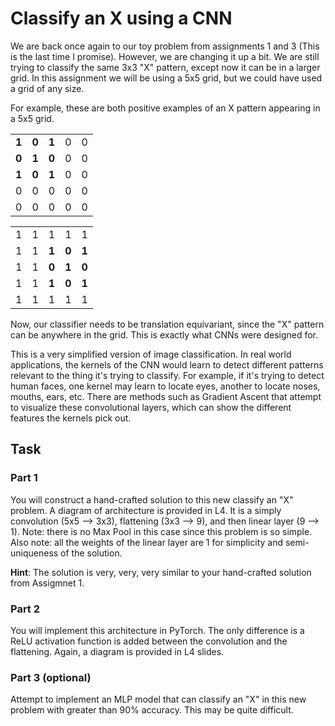# Classify an X using a CNN
We are back once again to our toy problem from assignments 1 and 3 (This is the last time I promise). However, we are changing it up a bit. We are still trying to classify the same 3x3 "X" pattern, except now it can be in a larger grid. In this assignment we will be using a 5x5 grid, but we could have used a grid of any size.

For example, these are both positive examples of an X pattern appearing in a 5x5 grid.

<table> 
  <tr>
    <td><strong>1</strong></td> <td><strong>0</strong></td> <td><strong>1</strong></td> <td>0</td> <td>0</td>
  </tr>
  <tr>
    <td><strong>0</strong></td> <td><strong>1</strong></td> <td><strong>0</strong></td> <td>0</td> <td>0</td>
  </tr>
  <tr>
    <td><strong>1</strong></td> <td><strong>0</strong></td> <td><strong>1</strong></td> <td>0</td> <td>0</td>
  </tr>
  <tr>
    <td>0</td> <td>0</td> <td>0</td> <td>0</td> <td>0</td>
  </tr>
  <tr>
    <td>0</td> <td>0</td> <td>0</td> <td>0</td> <td>0</td>
  </tr>
</table>

<table> 
  <tr>
    <td>1</td> <td>1</td> <td>1</td> <td>1</td> <td>1</td>
  </tr>
  <tr>
    <td>1</td> <td>1</td> <td><strong>1</strong></td> <td><strong>0</strong></td> <td><strong>1</strong></td> 
  </tr>
  <tr>
    <td>1</td> <td>1</td> <td><strong>0</strong></td> <td><strong>1</strong></td> <td><strong>0</strong></td>
  </tr>
  <tr>
    <td>1</td> <td>1</td> <td><strong>1</strong></td> <td><strong>0</strong></td> <td><strong>1</strong></td> 
  </tr>
  <tr>
    <td>1</td> <td>1</td> <td>1</td> <td>1</td> <td>1</td>
  </tr>
</table>

Now, our classifier needs to be translation equivariant, since the "X" pattern can be anywhere in the grid. This is exactly what CNNs were designed for.

This is a very simplified version of image classification. In real world applications, the kernels of the CNN would learn to detect different patterns relevant to the thing it's trying to classify. For example, if it's trying to detect human faces, one kernel may learn to locate eyes, another to locate noses, mouths, ears, etc. There are methods such as Gradient Ascent that attempt to visualize these convolutional layers, which can show the different features the kernels pick out.

## Task

### Part 1
You will construct a hand-crafted solution to this new classify an "X" problem. A diagram of architecture is provided in L4. It is a simply convolution (5x5 --> 3x3), flattening (3x3 --> 9), and then linear layer (9 --> 1). Note: there is no Max Pool in this case since this problem is so simple. Also note: all the weights of the linear layer are 1 for simplicity and semi-uniqueness of the solution.

**Hint**: The solution is very, very, very similar to your hand-crafted solution from Assigmnet 1.

### Part 2
You will implement this architecture in PyTorch. The only difference is a ReLU activation function is added between the convolution and the flattening. Again, a diagram is provided in L4 slides.

### Part 3 (optional)
Attempt to implement an MLP model that can classify an "X" in this new problem with greater than 90% accuracy. This may be quite difficult.
